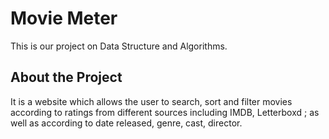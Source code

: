 # Movie Meter

This is our project on Data Structure and Algorithms.

## About the Project

It is a website which allows the user to search, sort and filter movies according to ratings from different sources including IMDB, Letterboxd ; as well as according to date released, genre, cast, director.